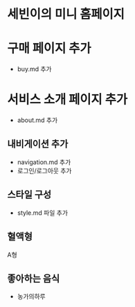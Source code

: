 # 세빈이의 미니 홈페이지

# 구매 페이지 추가

- buy.md 추가

# 서비스 소개 페이지 추가

- about.md 추가

## 내비게이션 추가

- navigation.md 추가
- 로그인/로그아웃 추가

## 스타일 구성

- style.md 파일 추가

## 혈액형

A형

## 좋아하는 음식

- 농가의하루
